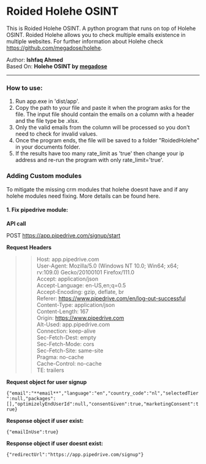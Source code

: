 # **Roided Holehe OSINT**

This is Roided Holehe OSINT. A python program that runs on top of Holehe OSINT. Roided Holehe allows you to check multiple emails existence in multiple websites. For further information about Holehe check https://github.com/megadose/holehe.

Author: **Ishfaq Ahmed**  
Based On: **Holehe OSINT by [megadose](https://github.com/megadose)**

---

### **How to use**:

1.  Run app.exe in 'dist/app'.
2.  Copy the path to your file and paste it when the program asks for the file. The input file should contain the emails on a column with a header and the file type be .xlsx.
3.  Only the valid emails from the column will be processed so you don't need to check for invalid values.
4.  Once the program ends, the file will be saved to a folder "RoidedHolehe" in your documents folder.
5.  If the results have too many rate_limit as 'true' then change your ip address and re-run the program with only rate_limit='true'.

### **Adding Custom modules**

To mitigate the missing crm modules that holehe doesnt have and if any holehe modules need fixing. More details can be found here.

#### 1. Fix pipedrive module:

**API call**

POST https://app.pipedrive.com/signup/start

**Request Headers**

> > Host: app.pipedrive.com  
> > User-Agent: Mozilla/5.0 (Windows NT 10.0; Win64; x64; rv:109.0) Gecko/20100101 Firefox/111.0  
> > Accept: application/json  
> > Accept-Language: en-US,en;q=0.5  
> > Accept-Encoding: gzip, deflate, br  
> > Referer: https://www.pipedrive.com/en/log-out-successful  
> > Content-Type: application/json  
> > Content-Length: 167  
> > Origin: https://www.pipedrive.com  
> > Alt-Used: app.pipedrive.com  
> > Connection: keep-alive  
> > Sec-Fetch-Dest: empty  
> > Sec-Fetch-Mode: cors  
> > Sec-Fetch-Site: same-site  
> > Pragma: no-cache  
> > Cache-Control: no-cache  
> > TE: trailers

**Request object for user signup**

`{"email":"**email**","language":"en","country_code":"nl","selectedTier":null,"packages":[],"optimizelyEndUserId":null,"consentGiven":true,"marketingConsent":true}`

**Response object if user exist:**

`{"emailInUse":true}`

**Response object if user doesnt exist:**

`{"redirectUrl":"https://app.pipedrive.com/signup"}`

